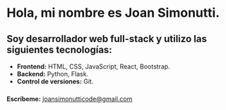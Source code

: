 # Hola, mi nombre es **Joan Simonutti**.

## Soy desarrollador web full-stack y utilizo las siguientes tecnologías:

- **Frontend:** HTML, CSS, JavaScript, React, Bootstrap.
- **Backend:** Python, Flask.
- **Control de versiones:** Git.

### 
**Escríbeme:** [joansimonutticode@gmail.com](mailto:joansimonutticode@gmail.com)

